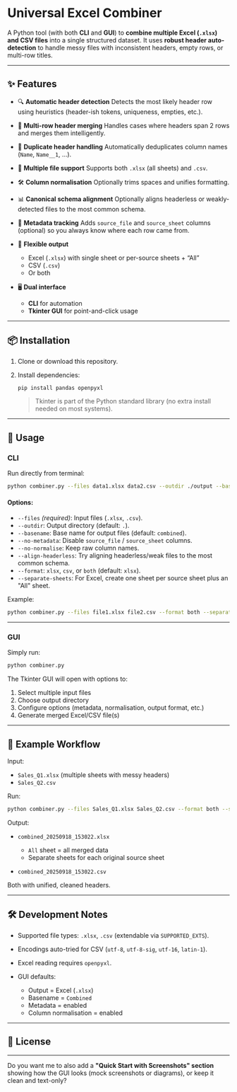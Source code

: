 # Universal Excel Combiner

A Python tool (with both **CLI** and **GUI**) to **combine multiple Excel (`.xlsx`) and CSV files** into a single structured dataset.
It uses **robust header auto-detection** to handle messy files with inconsistent headers, empty rows, or multi-row titles.

---

## ✨ Features

* 🔍 **Automatic header detection**
  Detects the most likely header row using heuristics (header-ish tokens, uniqueness, empties, etc.).

* 🧩 **Multi-row header merging**
  Handles cases where headers span 2 rows and merges them intelligently.

* 📑 **Duplicate header handling**
  Automatically deduplicates column names (`Name`, `Name__1`, …).

* 📂 **Multiple file support**
  Supports both `.xlsx` (all sheets) and `.csv`.

* 🛠️ **Column normalisation**
  Optionally trims spaces and unifies formatting.

* 📊 **Canonical schema alignment**
  Optionally aligns headerless or weakly-detected files to the most common schema.

* 📎 **Metadata tracking**
  Adds `source_file` and `source_sheet` columns (optional) so you always know where each row came from.

* 💾 **Flexible output**

  * Excel (`.xlsx`) with single sheet or per-source sheets + “All”
  * CSV (`.csv`)
  * Or both

* 🖥️ **Dual interface**

  * **CLI** for automation
  * **Tkinter GUI** for point-and-click usage

---

## 📦 Installation

1. Clone or download this repository.
2. Install dependencies:

   ```bash
   pip install pandas openpyxl
   ```

   > Tkinter is part of the Python standard library (no extra install needed on most systems).

---

## 🚀 Usage

### CLI

Run directly from terminal:

```bash
python combiner.py --files data1.xlsx data2.csv --outdir ./output --basename merged
```

#### Options:

* `--files` *(required)*: Input files (`.xlsx`, `.csv`).
* `--outdir`: Output directory (default: `.`).
* `--basename`: Base name for output files (default: `combined`).
* `--no-metadata`: Disable `source_file` / `source_sheet` columns.
* `--no-normalise`: Keep raw column names.
* `--align-headerless`: Try aligning headerless/weak files to the most common schema.
* `--format`: `xlsx`, `csv`, or `both` (default: `xlsx`).
* `--separate-sheets`: For Excel, create one sheet per source sheet plus an "All" sheet.

Example:

```bash
python combiner.py --files file1.xlsx file2.csv --format both --separate-sheets --basename report
```

---

### GUI

Simply run:

```bash
python combiner.py
```

The Tkinter GUI will open with options to:

1. Select multiple input files
2. Choose output directory
3. Configure options (metadata, normalisation, output format, etc.)
4. Generate merged Excel/CSV file(s)

---

## 📝 Example Workflow

Input:

* `Sales_Q1.xlsx` (multiple sheets with messy headers)
* `Sales_Q2.csv`

Run:

```bash
python combiner.py --files Sales_Q1.xlsx Sales_Q2.csv --format both --separate-sheets
```

Output:

* `combined_20250918_153022.xlsx`

  * `All` sheet = all merged data
  * Separate sheets for each original source sheet
* `combined_20250918_153022.csv`

Both with unified, cleaned headers.

---

## 🛠 Development Notes

* Supported file types: `.xlsx`, `.csv` (extendable via `SUPPORTED_EXTS`).
* Encodings auto-tried for CSV (`utf-8`, `utf-8-sig`, `utf-16`, `latin-1`).
* Excel reading requires `openpyxl`.
* GUI defaults:

  * Output = Excel (`.xlsx`)
  * Basename = `Combined`
  * Metadata = enabled
  * Column normalisation = enabled

---

## 📜 License

---

Do you want me to also add a **"Quick Start with Screenshots" section** showing how the GUI looks (mock screenshots or diagrams), or keep it clean and text-only?
